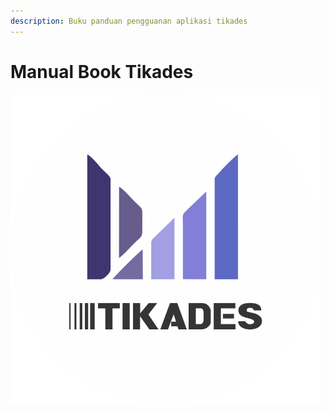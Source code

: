 ```yaml
---
description: Buku panduan pengguanan aplikasi tikades
---
```


# Manual Book Tikades

![Tikades](.gitbook/assets/logo.png)



